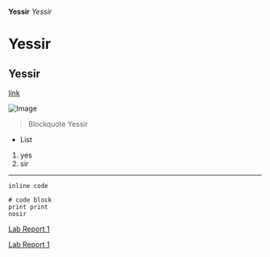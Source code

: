 **Yessir**
*Yessir*
# Yessir
## Yessir
[link](https://ucsd-cse15l-w22.github.io/week/week2/)

![Image](https://media.fisheries.noaa.gov/2021-01/atlantic_mackerel.jpg?VersionId=null)

>Blockquote Yessir
>

* List
1. yes
2. sir
---
`inline code`
```
# code block
print print
nosir
```
[Lab Report 1](lab-report-1-week-2.md)
>

[Lab Report 1](https://russmaster76.github.io/CSE15L-Lab-Reports/lab-report-1-week-2.html)